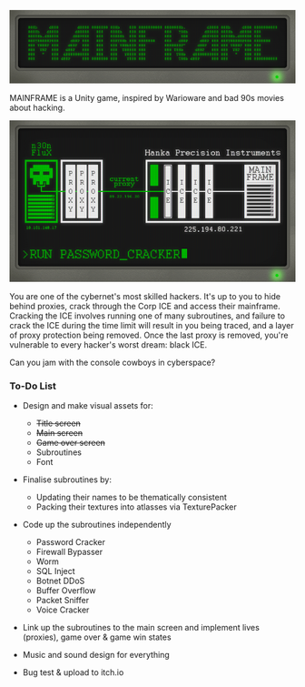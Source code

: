 ![MAINFRAME logo](mainframe_logo.png)

MAINFRAME is a Unity game, inspired by Warioware and bad 90s movies about hacking.

![MAINFRAME main screen](mainframe.gif)

You are one of the cybernet's most skilled hackers. It's up to you to hide behind proxies, crack through the Corp ICE and access their mainframe. Cracking the ICE involves running one of many subroutines, and failure to crack the ICE during the time limit will result in you being traced, and a layer of proxy protection being removed. Once the last proxy is removed, you're vulnerable to every hacker's worst dream: black ICE.

Can you jam with the console cowboys in cyberspace?

### To-Do List

- Design and make visual assets for:
    - ~~Title screen~~
    - ~~Main screen~~
    - ~~Game over screen~~
    - Subroutines
    - Font


- Finalise subroutines by:
    - Updating their names to be thematically consistent
    - Packing their textures into atlasses via TexturePacker


- Code up the subroutines independently
    - Password Cracker
    - Firewall Bypasser
    - Worm
    - SQL Inject
    - Botnet DDoS
    - Buffer Overflow
    - Packet Sniffer
    - Voice Cracker
    

- Link up the subroutines to the main screen and implement lives (proxies), game over & game win states

- Music and sound design for everything

- Bug test & upload to itch.io
